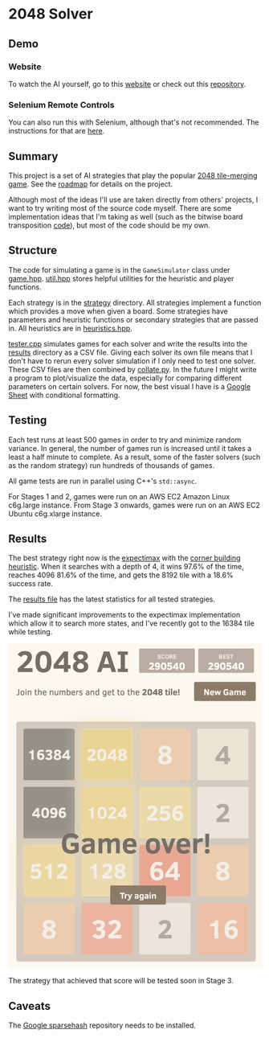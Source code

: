 # 2048 Solver

## Demo
### Website
To watch the AI yourself, go to this [website](https://qpwoeirut.github.io/2048/) or check out this [repository](https://github.com/qpwoeirut/2048).

### Selenium Remote Controls
You can also run this with Selenium, although that's not recommended.
The instructions for that are [here](/demo/selenium/README.md).


## Summary
This project is a set of AI strategies that play the popular [2048 tile-merging game](https://github.com/gabrielecirulli/2048).
See the [roadmap](/roadmap.md) for details on the project.

Although most of the ideas I'll use are taken directly from others' projects, I want to try writing most of the source code myself.
There are some implementation ideas that I'm taking as well (such as the bitwise board transposition [code](https://github.com/nneonneo/2048-ai/blob/master/2048.cpp#L38-L48)), but most of the code should be my own.


## Structure
The code for simulating a game is in the `GameSimulator` class under [game.hpp](/game.hpp).
[util.hpp](/util.hpp) stores helpful utilities for the heuristic and player functions.

Each strategy is in the [strategy](/strategies) directory.
All strategies implement a function which provides a move when given a board. 
Some strategies have parameters and heuristic functions or secondary strategies that are passed in.
All heuristics are in [heuristics.hpp](/heuristics.hpp).

[tester.cpp](/tester.cpp) simulates games for each solver and write the results into the [results](/results) directory as a CSV file.
Giving each solver its own file means that I don't have to rerun every solver simulation if I only need to test one solver.
These CSV files are then combined by [collate.py](/results/collate.py).
In the future I might write a program to plot/visualize the data, especially for comparing different parameters on certain solvers.
For now, the best visual I have is a [Google Sheet](https://docs.google.com/spreadsheets/d/1wgqyGy-4k6yAPCt85HvR2o7Bwf5hlHvNM6eBblyt5Kg/edit) with conditional formatting.


## Testing
Each test runs at least 500 games in order to try and minimize random variance.
In general, the number of games run is increased until it takes a least a half minute to complete.
As a result, some of the faster solvers (such as the random strategy) run hundreds of thousands of games.

All game tests are run in parallel using C++'s `std::async`.

For Stages 1 and 2, games were run on an AWS EC2 Amazon Linux c6g.large instance.
From Stage 3 onwards, games were run on an AWS EC2 Ubuntu c6g.xlarge instance.


## Results
The best strategy right now is the [expectimax](/strategies/ExpectimaxStrategy.hpp) with the [corner building heuristic](/heuristics.hpp).
When it searches with a depth of 4, it wins 97.6% of the time, reaches 4096 81.6% of the time, and gets the 8192 tile with a 18.6% success rate.

The [results file](/results-stage2.csv) has the latest statistics for all tested strategies.

I've made significant improvements to the expectimax implementation which allow it to search more states, and I've recently got to the 16384 tile while testing.

![Image of 16384 tile game](/images/Screen%20Shot%202022-05-18%20at%209.41.32%20AM-expectimax-corner.png)

The strategy that achieved that score will be tested soon in Stage 3.


## Caveats
The [Google sparsehash](https://github.com/sparsehash/sparsehash) repository needs to be installed.
